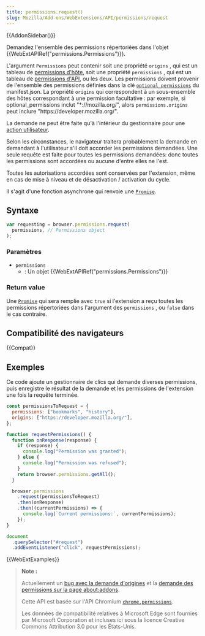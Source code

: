 ```yaml
---
title: permissions.request()
slug: Mozilla/Add-ons/WebExtensions/API/permissions/request
---
```


{{AddonSidebar()}}

Demandez l'ensemble des permissions répertoriées dans l'objet {{WebExtAPIRef("permissions.Permissions")}}.

L'argument `Permissions` peut contenir soit une propriété `origins` , qui est un tableau de [permissions d'hôte](/fr/Add-ons/WebExtensions/manifest.json/permissions#Host_permissions), soit une propriété `permissions` , qui est un tableau de [permissions d'API](/fr/Add-ons/WebExtensions/manifest.json/permissions#API_permissions), ou les deux. Les permissions doivent provenir de l'ensemble des permissions définies dans la clé [`optional_permissions`](/fr/Add-ons/WebExtensions/manifest.json/optional_permissions) du manifest.json. La propriété `origins` qui correspondent à un sous-ensemble des hôtes correspondant à une permission facultative : par exemple, si optional_permissions inclut "\*://mozilla.org/", alors `permissions.origins` peut inclure "https\://developer.mozilla.org/".

La demande ne peut être faite qu'à l'intérieur du gestionnaire pour une [action utilisateur](/fr/Add-ons/WebExtensions/User_actions).

Selon les circonstances, le navigateur traitera probablement la demande en demandant à l'utilisateur s'il doit accorder les permissions demandées. Une seule requête est faite pour toutes les permissions demandées: donc toutes les permissions sont accordées ou aucune d'entre elles ne l'est.

Toutes les autorisations accordées sont conservées par l'extension, même en cas de mise à niveau et de désactivation / activation du cycle.

Il s'agit d'une fonction asynchrone qui renvoie une [`Promise`](/fr/docs/Web/JavaScript/Reference/Objets_globaux/Promise).

## Syntaxe

```js
var requesting = browser.permissions.request(
  permissions, // Permissions object
);
```

### Paramètres

- `permissions`
  - : Un objet {{WebExtAPIRef("permissions.Permissions")}}

### Return value

Une [`Promise`](/fr/docs/Web/JavaScript/Reference/Objets_globaux/Promise) qui sera remplie avec `true` si l'extension a reçu toutes les permissions répertoriées dans l'argument des `permissions` , ou `false` dans le cas contraire.

## Compatibilité des navigateurs

{{Compat}}

## Exemples

Ce code ajoute un gestionnaire de clics qui demande diverses permissions, puis enregistre le résultat de la demande et les permissions de l'extension une fois la requête terminée.

```js
const permissionsToRequest = {
  permissions: ["bookmarks", "history"],
  origins: ["https://developer.mozilla.org/"],
};

function requestPermissions() {
  function onResponse(response) {
    if (response) {
      console.log("Permission was granted");
    } else {
      console.log("Permission was refused");
    }
    return browser.permissions.getAll();
  }

  browser.permissions
    .request(permissionsToRequest)
    .then(onResponse)
    .then((currentPermissions) => {
      console.log(`Current permissions:`, currentPermissions);
    });
}

document
  .querySelector("#request")
  .addEventListener("click", requestPermissions);
```

{{WebExtExamples}}

> **Note :**
>
> Actuellement un [bug avec la demande d'origines](https://bugzilla.mozilla.org/show_bug.cgi?id=1411873) et la [demande des permissions sur la page about:addons](https://bugzilla.mozilla.org/show_bug.cgi?id=1382953).
>
> Cette API est basée sur l'API Chromium [`chrome.permissions`](https://developer.chrome.com/extensions/permissions).
>
> Les données de compatibilité relatives à Microsoft Edge sont fournies par Microsoft Corporation et incluses ici sous la licence Creative Commons Attribution 3.0 pour les États-Unis.
